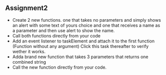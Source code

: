 ## Assignment2
- Create 2 new functions. one that takes no parameters and simply shows an alert with some text of yours choice and one that receives a name as a parameter and then use alert to show the name.
- Call both functions directly from your code
- Add an event listener to taskElement and attach it to the first function (Function without any argument) Click this task thereafter to verify wether it works.
- Adda brand new function that takes 3 parameters that returns one combined string
- Call the new function directly from your code.
